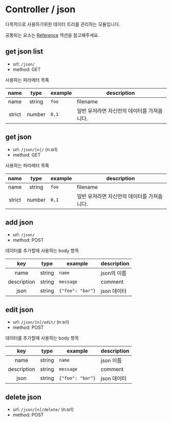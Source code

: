 # Controller / json

다목적으로 사용하기위한 데이터 트리를 관리하는 모듈입니다.

공통되는 요소는 [Reference](https://github.com/redgoose-dev/goose-api/tree/master/controller#reference) 섹션을 참고해주세요.


## get json list

- url: `/json/`
- method: GET

사용하는 파라메터 목록

| name | type | example | description |
|:----:|:----:|---------|-------------|
| name | string | `foo` | filename |
| strict | number | `0,1` | 일반 유저라면 자신만의 데이터를 가져옵니다. |


## get json

- url: `/json/[n]/` (n:srl)
- method: GET

사용하는 파라메터 목록

| name | type | example | description |
|:----:|:----:|---------|-------------|
| name | string | `foo` | filename |
| strict | number | `0,1` | 일반 유저라면 자신만의 데이터를 가져옵니다. |


## add json

- url: `/json/`
- method: POST

데이터를 추가할때 사용하는 body 항목

| key | type | example | description |
|:---:|:----:|---------|-------------|
| name | string | `name` | json의 이름 |
| description | string | `message` | comment |
| json | string | `{"foo": "bar"}` | json 데이터 |


## edit json

- url: `/json/[n]/edit/` (n:srl)
- method: POST

데이터를 추가할때 사용하는 body 항목

| key | type | example | description |
|:---:|:----:|---------|-------------|
| name | string | `name` | json 이름 |
| description | string | `message` | comment |
| json | string | `{"foo": "bar"}` | json 데이터 |


## delete json

- url: `/json/[n]/delete/` (n:srl)
- method: POST
